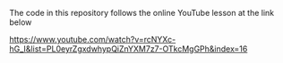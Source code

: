 The code in this repository follows the online YouTube lesson at the link below

https://www.youtube.com/watch?v=rcNYXc-hG_I&list=PL0eyrZgxdwhypQiZnYXM7z7-OTkcMgGPh&index=16
